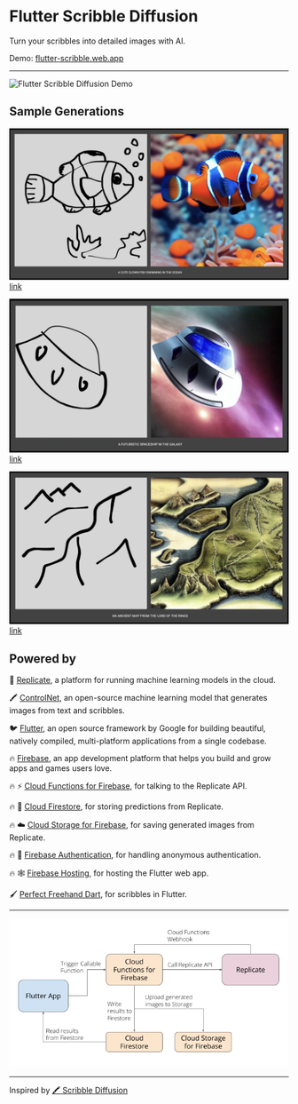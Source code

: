 # Flutter Scribble Diffusion

Turn your scribbles into detailed images with AI.

Demo: [flutter-scribble.web.app](https://flutter-scribble.web.app)

---
<img alt='Flutter Scribble Diffusion Demo' src='demo.gif' width=50%>

## Sample Generations

[![A cute clownfish swimming in the ocean](sample_03.png)](https://flutter-scribble.web.app/#/share/mezhk5rvdzbtrg3lriiufkr7sy)
[link](https://flutter-scribble.web.app/#/share/mezhk5rvdzbtrg3lriiufkr7sy)

[![A Futuristic Spaceship](sample_02.png)](https://flutter-scribble.web.app/#/share/whf7xnpqcnb5bj6udndqde7sbq)
[link](https://flutter-scribble.web.app/#/share/whf7xnpqcnb5bj6udndqde7sbq)

[![An Ancient Map from the LOTRs](sample_01.png)](https://flutter-scribble.web.app/#/share/4e425d3xdbftpgry6c4ta3asqe)
[link](https://flutter-scribble.web.app/#/share/4e425d3xdbftpgry6c4ta3asqe)

## Powered by

🚀 [Replicate](https://replicate.com/), a platform for running machine learning models in the cloud.

🖍️ [ControlNet](https://replicate.com/jagilley/controlnet-scribble/), an open-source machine learning model that generates images from text and scribbles.

🐦 [Flutter](https://flutter.dev/), an open source framework by Google for building beautiful, natively compiled, multi-platform applications from a single codebase.

🔥 [Firebase](https://firebase.google.com/), an app development platform that helps you build and grow apps and games users love.

🔥 ⚡ [Cloud Functions for Firebase](https://firebase.google.com/docs/functions), for talking to the Replicate API.

🔥 📝 [Cloud Firestore](https://firebase.google.com/products/firestore), for storing predictions from Replicate.

🔥 ☁️ [Cloud Storage for Firebase](https://firebase.google.com/products/storage), for saving generated images from Replicate.

🔥 🔐 [Firebase Authentication](https://firebase.google.com/docs/auth), for handling anonymous authentication.

🔥 🕸️ [Firebase Hosting](https://firebase.google.com/docs/hosting), for hosting the Flutter web app.

🖌️ [Perfect Freehand Dart](https://github.com/steveruizok/perfect-freehand-dart), for scribbles in Flutter.

---

![Flow](flow.png)

---

Inspired by [🖍️ Scribble Diffusion](https://github.com/replicate/scribble-diffusion)
